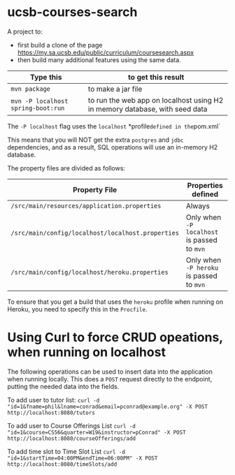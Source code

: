 # ucsb-courses-search

A project to:
* first build a clone of the page <https://my.sa.ucsb.edu/public/curriculum/coursesearch.aspx>
* then build many additional features using the same data.


| Type this | to get this result |
|-----------|------------|
| `mvn package` | to make a jar file|
| `mvn -P localhost spring-boot:run` | to run the web app on localhost using H2 in memory database, with seed data |

The `-P localhost` flag uses the `localhost` *profile` defined in the `pom.xml`

This means that you will NOT get the extra `postgres` and `jdbc` dependencies, and as a result, SQL operations will use an
in-memory H2 database.

The property files are divided as follows:

| Property File | Properties defined |
|--|--|
| `/src/main/resources/application.properties` | Always |
| `/src/main/config/localhost/localhost.properties` | Only when `-P localhost` is passed to `mvn` |
| `/src/main/config/localhost/heroku.properties` | Only when `-P heroku` is passed to `mvn` |

To ensure that you get a build that uses the `heroku` profile when running on Heroku, you need to specify this in the `Procfile`.

# Using Curl to force CRUD opeations, when running on localhost

The following operations can be used to insert data into the application when running locally.   This does a `POST` request directly
to the endpoint, putting the needed data into the fields.

To add user to tutor list:
`curl -d "id=1&fname=phil&lname=conrad&email=pconrad@example.org" -X POST http://localhost:8080/tutors`

To add user to Course Offerings List
`curl -d "id=1&course=CS56&quarter=W19&instructor=pConrad" -X POST http://localhost:8080/courseOfferings/add`

To add time slot to Time Slot List
`curl -d "id=1&startTime=04:00PM&endTime=06:00PM" -X POST http://localhost:8080/timeSlots/add`